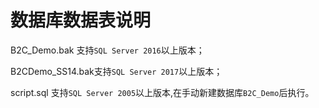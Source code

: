 # 数据库数据表说明


B2C_Demo.bak 支持`SQL Server 2016`以上版本；

B2CDemo_SS14.bak支持`SQL Server 2017`以上版本；

script.sql 支持`SQL Server 2005`以上版本,在手动新建数据库`B2C_Demo`后执行。
